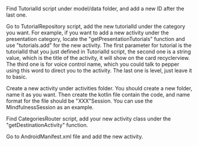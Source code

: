 Find TutorialId script under model/data folder, and add a new ID after the last one.

Go to TutorialRepository script, add the new tutorialId under the category you want. 
For example, if you want to add a new activity under the presentation category, locate 
the "getPresentationTutorials" function and use "tutorials.add" for the new activity.
The first parameter for tutorial is the tutorialId that you just defined in TutorialId script,
the second one is a string value, which is the title of the activity, it will show on the 
card recyclerview. The third one is for voice control name, which you could talk to pepper
using this word to direct you to the activity. The last one is level, just leave it to basic.

Create a new activity under activities folder. You should create a new folder, name it as
you want. Then create the kotlin file contain the code, and name format for the file should
be "XXX"Session. You can use the MindfulnessSession as an example.

Find CategoriesRouter script, add your new activity class under the "getDestinationActivity" function.

Go to AndroidManifest.xml file and add the new activity.
